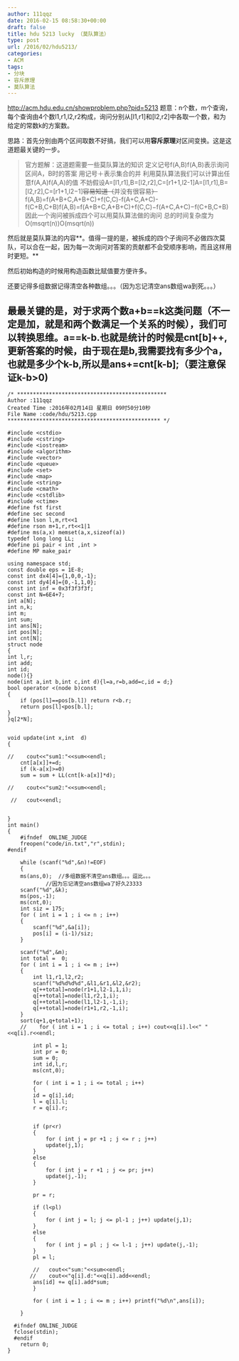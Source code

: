```yaml
---
author: 111qqz
date: 2016-02-15 08:58:30+00:00
draft: false
title: hdu 5213 lucky （莫队算法）
type: post
url: /2016/02/hdu5213/
categories:
- ACM
tags:
- 分块
- 容斥原理
- 莫队算法
---
```


http://acm.hdu.edu.cn/showproblem.php?pid=5213
题意：n个数，m个查询，每个查询由4个数l1,r1,l2,r2构成，询问分别从[l1,r1]和[l2,r2]中各取一个数，和为给定的常数k的方案数。

思路：首先分别由两个区间取数不好搞，我们可以用**容斥原理**对区间变换。这是这道题最关键的一步。



<blockquote>官方题解：这道题需要一些莫队算法的知识 定义记号f(A,B)f(A,B)表示询问区间A，B时的答案 用记号＋表示集合的并 利用莫队算法我们可以计算出任意f(A,A)f(A,A)的值 不妨假设A=[l1,r1],B=[l2,r2],C=[r1+1,l2-1]A=[l1,r1],B=[l2,r2],C=[r1+1,l2−1]<del>容易知道（</del>并没有很容易<del>）</del>f(A,B)=f(A+B+C,A+B+C)+f(C,C)-f(A+C,A+C)-f(C+B,C+B)f(A,B)=f(A+B+C,A+B+C)+f(C,C)−f(A+C,A+C)−f(C+B,C+B) 因此一个询问被拆成四个可以用莫队算法做的询问 总的时间复杂度为O(msqrt(n))O(msqrt(n))</blockquote>



然后就是莫队算法的内容**。值得一提的是，被拆成的四个子询问不必做四次莫队，可以合在一起，因为每一次询问对答案的贡献都不会受顺序影响，而且这样用时更短。**

然后初始构造的时候用构造函数比赋值要方便许多。

还要记得多组数据记得清空各种数组。。。（因为忘记清空ans数组wa到死。。。）



## **最最关键的是，对于求两个数a+b==k这类问题（不一定是加，就是和两个数满足一个关系的时候），我们可以转换思维。a==k-b.也就是统计的时候是cnt[b]++,更新答案的时候，由于现在是b,我需要找有多少个a，也就是多少个k-b,所以是ans+=cnt[k-b];（要注意保证k-b>0)**






    
    /* ***********************************************
    Author :111qqz
    Created Time :2016年02月14日 星期日 09时50分10秒
    File Name :code/hdu/5213.cpp
    ************************************************ */
    
    #include <cstdio>
    #include <cstring>
    #include <iostream>
    #include <algorithm>
    #include <vector>
    #include <queue>
    #include <set>
    #include <map>
    #include <string>
    #include <cmath>
    #include <cstdlib>
    #include <ctime>
    #define fst first
    #define sec second
    #define lson l,m,rt<<1
    #define rson m+1,r,rt<<1|1
    #define ms(a,x) memset(a,x,sizeof(a))
    typedef long long LL;
    #define pi pair < int ,int >
    #define MP make_pair
    
    using namespace std;
    const double eps = 1E-8;
    const int dx4[4]={1,0,0,-1};
    const int dy4[4]={0,-1,1,0};
    const int inf = 0x3f3f3f3f;
    const int N=6E4+7;
    int a[N];
    int n,k;
    int m;
    int sum;
    int ans[N];
    int pos[N];
    int cnt[N];
    struct node
    {
    int l,r;
    int add;
    int id;
    node(){}
    node(int a,int b,int c,int d){l=a,r=b,add=c,id = d;}
    bool operator <(node b)const
    {
        if (pos[l]==pos[b.l]) return r<b.r;
        return pos[l]<pos[b.l];
    }
    }q[2*N];
    
    
    void update(int x,int  d)
    {
    
    //    cout<<"sum1:"<<sum<<endl;
        cnt[a[x]]+=d;
        if (k-a[x]>=0)
        sum = sum + LL(cnt[k-a[x]]*d);
    
    //    cout<<"sum2:"<<sum<<endl;
    
     //   cout<<endl;
    
    
    }
    int main()
    {
        #ifndef  ONLINE_JUDGE 
        freopen("code/in.txt","r",stdin);
    #endif
    
        while (scanf("%d",&n)!=EOF)
        {
        ms(ans,0);  //多组数据不清空ans数组。。。逗比。。。
                //因为忘记清空ans数组wa了好久23333
        scanf("%d",&k);
        ms(pos,-1);
        ms(cnt,0);
        int siz = 175;
        for ( int i = 1 ; i <= n ; i++)
        {
            scanf("%d",&a[i]);
            pos[i] = (i-1)/siz;
        }
    
        scanf("%d",&m);
        int total =  0;
        for ( int i = 1 ; i <= m ; i++)
        {
            int l1,r1,l2,r2;
            scanf("%d%d%d%d",&l1,&r1,&l2,&r2);
            q[++total]=node(r1+1,l2-1,1,i);
            q[++total]=node(l1,r2,1,i);
            q[++total]=node(l1,l2-1,-1,i);
            q[++total]=node(r1+1,r2,-1,i);
        }
        sort(q+1,q+total+1);
        //    for ( int i = 1 ; i <= total ; i++) cout<<q[i].l<<" "<<q[i].r<<endl;
        
            int pl = 1;
            int pr = 0;
            sum = 0;
            int id,l,r;
            ms(cnt,0);
    
            for ( int i = 1 ; i <= total ; i++)
            {
            id = q[i].id;
            l = q[i].l;
            r = q[i].r;
    
    
            if (pr<r)
            {
                for ( int j = pr +1 ; j <= r ; j++)
                update(j,1);
            }
            else
            {
                for ( int j = r +1 ; j <= pr; j++)
                update(j,-1);
            }
    
            pr = r;
    
            if (l<pl)
            {
                for ( int j = l; j <= pl-1 ; j++) update(j,1);
            }
            else
            {
                for ( int j = pl ; j <= l-1 ; j++) update(j,-1);
            }
            pl = l;
    
            //   cout<<"sum:"<<sum<<endl;
           //    cout<<"q[i].d:"<<q[i].add<<endl;
            ans[id] += q[i].add*sum;   
            }
    
            for ( int i = 1 ; i <= m ; i++) printf("%d\n",ans[i]);
        
        }
    
      #ifndef ONLINE_JUDGE  
      fclose(stdin);
      #endif
        return 0;
    }
    




